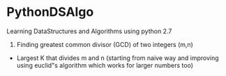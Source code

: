 # PythonDSAlgo
Learning DataStructures and Algorithms using python 2.7

1. Finding greatest common divisor (GCD) of two integers (m,n)
- Largest K that divides m and n (starting from naive way and improving using euclid"s algorithm which works for larger numbers too)


